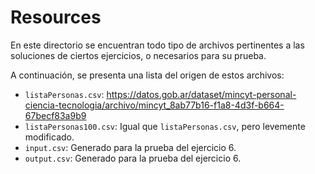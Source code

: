 # Resources
En este directorio se encuentran todo tipo de archivos pertinentes a las soluciones de ciertos ejercicios, o necesarios para su prueba.

A continuación, se presenta una lista del origen de estos archivos:

- `listaPersonas.csv`: https://datos.gob.ar/dataset/mincyt-personal-ciencia-tecnologia/archivo/mincyt_8ab77b16-f1a8-4d3f-b664-67becf83a9b9
- `listaPersonas100.csv`: Igual que `listaPersonas.csv`, pero levemente modificado.
- `input.csv`: Generado para la prueba del ejercicio 6.
- `output.csv`: Generado para la prueba del ejercicio 6.
